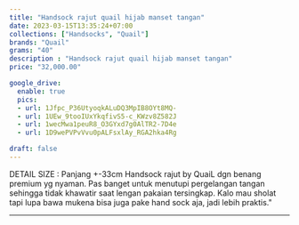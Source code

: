 ```yaml
---
title: "Handsock rajut quail hijab manset tangan"
date: 2023-03-15T13:35:24+07:00
collections: ["Handsocks", "Quail"]
brands: "Quail"
grams: "40"
description : "Handsock rajut quail hijab manset tangan"
price: "32,000.00"

google_drive:
  enable: true
  pics:
  - url: 1Jfpc_P36UtyoqkALuDQ3MpIB8OYt8MQ-
  - url: 1UEw_9tooIUxYkqfivS5-c_KWzv8Z582J
  - url: 1wecMwa1peuR8_O3GYxd7g0AlTR2-7D4e
  - url: 1D9wePVPvVvu0pALFsxlAy_RGA2hka4Rg

draft: false
---
```


DETAIL SIZE : 
Panjang +-33cm
Handsock rajut by QuaiL dgn benang premium yg nyaman. Pas banget untuk menutupi pergelangan tangan sehingga tidak khawatir saat lengan pakaian tersingkap. Kalo mau sholat tapi lupa bawa mukena bisa juga pake hand sock aja, jadi lebih praktis."

------------      
  
